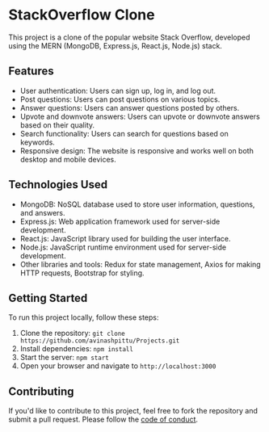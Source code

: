 
# StackOverflow Clone

This project is a clone of the popular website Stack Overflow, developed using the MERN (MongoDB, Express.js, React.js, Node.js) stack.

## Features

- User authentication: Users can sign up, log in, and log out.
- Post questions: Users can post questions on various topics.
- Answer questions: Users can answer questions posted by others.
- Upvote and downvote answers: Users can upvote or downvote answers based on their quality.
- Search functionality: Users can search for questions based on keywords.
- Responsive design: The website is responsive and works well on both desktop and mobile devices.

## Technologies Used

- MongoDB: NoSQL database used to store user information, questions, and answers.
- Express.js: Web application framework used for server-side development.
- React.js: JavaScript library used for building the user interface.
- Node.js: JavaScript runtime environment used for server-side development.
- Other libraries and tools: Redux for state management, Axios for making HTTP requests, Bootstrap for styling.

## Getting Started

To run this project locally, follow these steps:

1. Clone the repository: `git clone https://github.com/avinashpittu/Projects.git`
2. Install dependencies: `npm install`
3. Start the server: `npm start`
4. Open your browser and navigate to `http://localhost:3000`

## Contributing

If you'd like to contribute to this project, feel free to fork the repository and submit a pull request. Please follow the [code of conduct](CODE_OF_CONDUCT.md).
